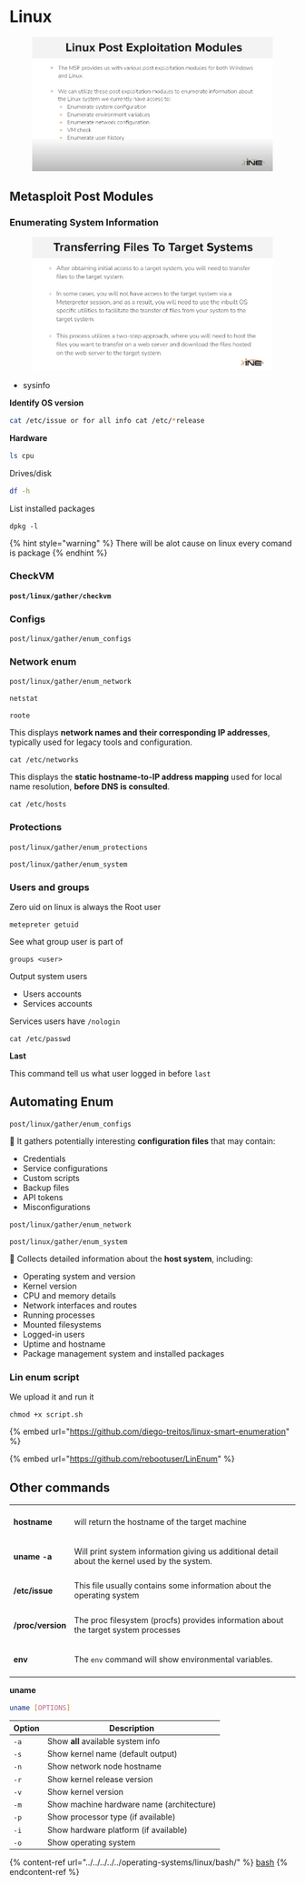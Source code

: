# Linux

<figure><img src="../../../../../.gitbook/assets/image (15).png" alt=""><figcaption></figcaption></figure>

## Metasploit Post Modules

### Enumerating System Information

<figure><img src="../../../../../.gitbook/assets/Screenshot 2025-08-03 174433.png" alt=""><figcaption></figcaption></figure>

* sysinfo

**Identify OS version**

```bash
cat /etc/issue or for all info cat /etc/*release
```

**Hardware**

```bash
ls cpu
```

Drives/disk

```bash
df -h
```

List installed packages

```
dpkg -l
```

{% hint style="warning" %}
There will be alot cause on linux every comand is package
{% endhint %}

### CheckVM

<pre><code><strong>post/linux/gather/checkvm
</strong></code></pre>

### Configs

```
post/linux/gather/enum_configs
```

### Network enum

```
post/linux/gather/enum_network
```

```
netstat
```

```
roote
```

This displays **network names and their corresponding IP addresses**, typically used for legacy tools and configuration.

```
cat /etc/networks
```

This displays the **static hostname-to-IP address mapping** used for local name resolution, **before DNS is consulted**.

```
cat /etc/hosts
```

### Protections

```
post/linux/gather/enum_protections
```

```
post/linux/gather/enum_system
```

### Users and groups

Zero uid on linux is always the Root user

```
metepreter getuid
```

See what group user is part of

```
groups <user>
```

Output system users

* Users accounts
* Services accounts

Services users have `/nologin`

```
cat /etc/passwd
```

**Last**

This command tell us what user logged in before `last`

## Automating Enum

```
post/linux/gather/enum_configs
```

🔎 It gathers potentially interesting **configuration files** that may contain:

* Credentials
* Service configurations
* Custom scripts
* Backup files
* API tokens
* Misconfigurations

```
post/linux/gather/enum_network
```

```
post/linux/gather/enum_system
```

&#x20;🔎 Collects detailed information about the **host system**, including:

* Operating system and version
* Kernel version
* CPU and memory details
* Network interfaces and routes
* Running processes
* Mounted filesystems
* Logged-in users
* Uptime and hostname
* Package management system and installed packages

### Lin enum script

We upload it and run it

```
chmod +x script.sh
```

{% embed url="https://github.com/diego-treitos/linux-smart-enumeration" %}

{% embed url="https://github.com/rebootuser/LinEnum" %}

## Other commands

|                        |                                                                                                |
| ---------------------- | ---------------------------------------------------------------------------------------------- |
| <h4>hostname</h4>      | will return the hostname of the target machine                                                 |
| <h4>uname -a</h4>      | Will print system information giving us additional detail about the kernel used by the system. |
| <h4>/etc/issue</h4>    | This file usually contains some information about the operating system                         |
| <h4>/proc/version</h4> | The proc filesystem (procfs) provides information about the target system processes            |
| <h4>env</h4>           | The `env` command will show environmental variables.                                           |

**uname**

```bash
uname [OPTIONS]
```

| Option | Description                               |
| ------ | ----------------------------------------- |
| `-a`   | Show **all** available system info        |
| `-s`   | Show kernel name (default output)         |
| `-n`   | Show network node hostname                |
| `-r`   | Show kernel release version               |
| `-v`   | Show kernel version                       |
| `-m`   | Show machine hardware name (architecture) |
| `-p`   | Show processor type (if available)        |
| `-i`   | Show hardware platform (if available)     |
| `-o`   | Show operating system                     |

{% content-ref url="../../../../../operating-systems/linux/bash/" %}
[bash](../../../../../operating-systems/linux/bash/)
{% endcontent-ref %}
